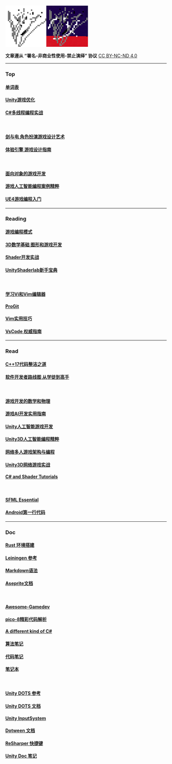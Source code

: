 ![ghost](./images/ghost.png)![lambda](./images/lambda.png)

**文章遵从 “署名-非商业性使用-禁止演绎” 协议**
[CC BY-NC-ND 4.0](https://creativecommons.org/licenses/by-nc-nd/4.0/deed.zh)

---
### Top

#### [单词表](./notes/noteWords.md)
#### [Unity游戏优化](./books/Unity2017GameOptimization.md)
#### [C#多线程编程实战](./books/cSharpMultiThreadCookbook.md)

<br/>

#### [剑与电 角色扮演游戏设计艺术](./books/SwordsAndCircuitry.md)
#### [体验引擎 游戏设计指南](./books/EngineeringExperiences.md)

<br/>

#### [面向对象的游戏开发](./books/objectOrientedGameDevelopment.md)
#### [游戏人工智能编程案例精粹](./books/programmingGameAiByExample.md)
#### [UE4游戏编程入门](./books/samsTeachYourselfUnreal.md)

---
### Reading

#### [游戏编程模式](./books/gameProgrammingPatterns.md)
#### [3D数学基础 图形和游戏开发](./books/3DMathPrimer.md)
#### [Shader开发实战](./books/practicalShaderDevelopment.md)
#### [UnityShaderlab新手宝典](./books/unityShaderlabBeginner.md)

<br/>

#### [学习Vi和Vim编辑器](./books/learningTheViAndVim.md)
#### [ProGit](./books/proGit.md)
#### [Vim实用技巧](./index.md)
#### [VsCode 权威指南](./books/vscodeLearn.md)

---
### Read

#### [C++17代码整洁之道](./books/cleanCplusplus.md)
#### [软件开发者路线图 从学徒到高手](./books/apprenticeshipPatterns.md)

<br/>

#### [游戏开发的数学和物理](./books/physicsMathematicsSkills.md)
#### [游戏AI开发实用指南](./books/practicalGameAIProgramming.md)
#### [Unity人工智能游戏开发](./books/unityAiGameProgv2.md)
#### [Unity3D人工智能编程精粹](./books/unity3dAIprogramming.md)
#### [网络多人游戏架构与编程](./books/multiplayerGameProgramming.md)
#### [Unity3D网络游戏实战](./books/multiplayerGameDevWithUnity.md)
#### [C# and Shader Tutorials](./books/csharpAndShaderTutorials.md)

<br/>

#### [SFML Essential](./books/sfmlEssential.md)
#### [Android第一行代码](./books/firstCodeForAndroid.md)

---
### Doc

#### [Rust 环境搭建](./notes/docRustup.md)
#### [Leiningen 参考](./notes/docLeiningen.md)
#### [Markdown语法](./notes/docMarkdown.md)
#### [Aseprite文档](./notes/docAseprite.md)

<br/>

#### [Awesome-Gamedev](./notes/recordGamedev.md)
#### [pico-8精彩代码解析](./notes/recordPico8.md)
#### [A different kind of C#](./notes/recordBepuv2.md)
#### [算法笔记](./notes/noteAlgo.md)
#### [代码笔记](./notes/noteCodes.md)
#### [笔记本](./notes/noteMine.md)

<br/>

#### [Unity DOTS 参考](./notes/unityEcs.md)
#### [Unity DOTS 文档](./notes/unityDots.md)
#### [Unity InputSystem](./notes/unityInputSystem.md)
#### [Dotween 文档](./notes/docDotween.md)
#### [ReSharper 快捷键](./notes/docReSharper.md)
#### [Unity Doc 笔记](./notes/unityDoc.md)